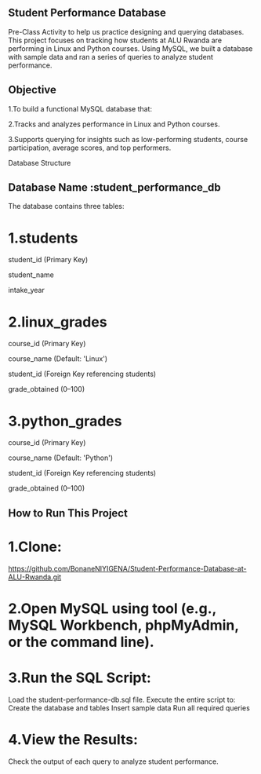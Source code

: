 ## Student Performance Database


Pre-Class Activity to help us practice designing and querying databases.
This project focuses on tracking how students at ALU Rwanda are performing in Linux and Python courses. Using MySQL, 
we built a database with sample data and ran a series of queries to analyze student performance.

## Objective

1.To build a functional MySQL database that:

2.Tracks and analyzes performance in Linux and Python courses.

3.Supports querying for insights such as low-performing students,
 course participation, average scores, and top performers.

Database Structure

## Database Name :student_performance_db

The database contains three tables:

# 1.students

student_id (Primary Key)

student_name

intake_year

# 2.linux_grades

course_id (Primary Key)

course_name (Default: 'Linux')

student_id (Foreign Key referencing students)

grade_obtained (0–100)

# 3.python_grades

course_id (Primary Key)

course_name (Default: 'Python')

student_id (Foreign Key referencing students)

grade_obtained (0–100)

## How to Run This Project

# 1.Clone:
https://github.com/BonaneNIYIGENA/Student-Performance-Database-at-ALU-Rwanda.git

# 2.Open MySQL using tool (e.g., MySQL Workbench, phpMyAdmin, or the command line).

# 3.Run the SQL Script:
 Load the student-performance-db.sql file.
 Execute the entire script to:
   Create the database and tables
   Insert sample data
   Run all required queries

# 4.View the Results:
 Check the output of each query to analyze student performance.
